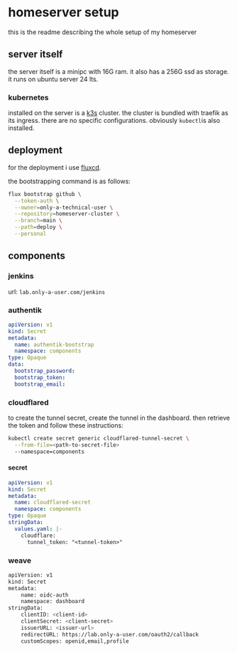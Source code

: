 # homeserver setup

this is the readme describing the whole setup of my homeserver

## server itself

the server itself is a minipc with 16G ram. it also has a 256G ssd as storage. it runs on ubuntu server 24 lts.

### kubernetes

installed on the server is a [k3s](https://k3s.io/) cluster. the cluster is bundled with traefik as its ingress. there are no specific configurations. obviously `kubectl`is also installed.

## deployment

for the deployment i use [fluxcd](https://fluxcd.io/).

the bootstrapping command is as follows:
```sh
flux bootstrap github \
  --token-auth \
  --owner=only-a-technical-user \
  --repository=homeserver-cluster \
  --branch=main \
  --path=deploy \
  --personal
```

## components

### jenkins

url: `lab.only-a-user.com/jenkins`

### authentik

```yaml
apiVersion: v1
kind: Secret
metadata:
  name: authentik-bootstrap
  namespace: components
type: Opaque
data:
  bootstrap_password:
  bootstrap_token:
  bootstrap_email:
```

### cloudflared

to create the tunnel secret, create the tunnel in the dashboard. then retrieve the token and follow these instructions:

```sh
kubectl create secret generic cloudflared-tunnel-secret \
  --from-file=<path-to-secret-file>
  --namespace=components
```

#### secret

```yaml
apiVersion: v1
kind: Secret
metadata:
  name: cloudflared-secret
  namespace: components
type: Opaque
stringData:
  values.yaml: |-
    cloudflare:
      tunnel_token: "<tunnel-token>"
```

### weave

```sh
apiVersion: v1
kind: Secret
metadata:
    name: oidc-auth
    namespace: dashboard
stringData:
    clientID: <client-id>
    clientSecret: <client-secret>
    issuerURL: <issuer-url>
    redirectURL: https://lab.only-a-user.com/oauth2/callback
    customScopes: openid,email,profile
```
